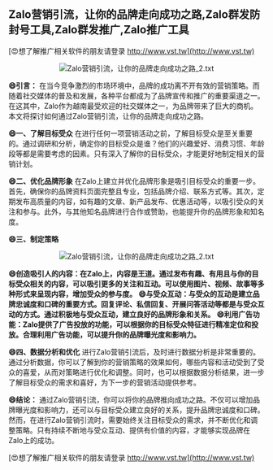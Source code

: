 ## **Zalo营销引流，让你的品牌走向成功之路,Zalo群发防封号工具,Zalo群发推广,Zalo推广工具**

[😍想了解推广相关软件的朋友请登录 http://www.vst.tw](http://www.vst.tw)

 <center><img src="https://vst.tw/MP4/tuiguang/png/4.png" alt="Zalo营销引流，让你的品牌走向成功之路_2.txt"></center>

**😄引言：**
在当今竞争激烈的市场环境中，品牌的成功离不开有效的营销策略。而随着社交媒体的普及和发展，各种平台都成为了品牌宣传和推广的重要渠道之一。在这其中，Zalo作为越南最受欢迎的社交媒体之一，为品牌带来了巨大的商机。本文将探讨如何通过Zalo营销引流，让你的品牌走向成功之路。

**😄一、了解目标受众**
在进行任何一项营销活动之前，了解目标受众是至关重要的。通过调研和分析，确定你的目标受众是谁？他们的兴趣爱好、消费习惯、年龄段等都是需要考虑的因素。只有深入了解你的目标受众，才能更好地制定相关的营销计划。

**😄二、优化品牌形象**
在Zalo上建立并优化品牌形象是吸引目标受众的重要一步。首先，确保你的品牌资料页面完整且专业，包括品牌介绍、联系方式等。其次，定期发布高质量的内容，如有趣的文章、新产品发布、优惠活动等，以吸引受众的关注和参与。此外，与其他知名品牌进行合作或赞助，也能提升你的品牌形象和知名度。

**😄三、制定策略**

 <center><img src="https://vst.tw/MP4/tuiguang/png/2.png" alt="Zalo营销引流，让你的品牌走向成功之路_2.txt"></center>

**😄创造吸引人的内容：在Zalo上，内容是王道。通过发布有趣、有用且与你的目标受众相关的内容，可以吸引更多的关注和互动。可以使用图片、视频、故事等多种形式来呈现内容，增加受众的参与度。**
**😄与受众互动：与受众的互动是建立品牌忠诚度和口碑的重要方式。回复评论、私信回复、开展问答活动等都是与受众互动的方式。通过积极地与受众互动，建立良好的品牌形象和关系。**
**😄利用广告功能：Zalo提供了广告投放的功能，可以根据你的目标受众特征进行精准定位和投放。合理利用广告功能，可以提升你的品牌曝光度和影响力。**

**😄四、数据分析和优化**
进行Zalo营销引流后，及时进行数据分析是非常重要的。通过分析数据，你可以了解到你的营销策略的效果如何，哪些内容和活动受到了受众的喜爱，从而对策略进行优化和调整。同时，也可以根据数据分析结果，进一步了解目标受众的需求和喜好，为下一步的营销活动提供参考。

**😄结论：**
通过Zalo营销引流，你可以将你的品牌推向成功之路。不仅可以增加品牌曝光度和影响力，还可以与目标受众建立良好的关系，提升品牌忠诚度和口碑。然而，在进行Zalo营销引流时，需要始终关注目标受众的需求，并不断优化和调整策略。只有持续不断地与受众互动、提供有价值的内容，才能够实现品牌在Zalo上的成功。

[😍想了解推广相关软件的朋友请登录 http://www.vst.tw](http://www.vst.tw)



